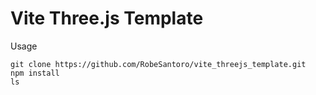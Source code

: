 # Vite Three.js Template

Usage

```
git clone https://github.com/RobeSantoro/vite_threejs_template.git
npm install
ls
```
